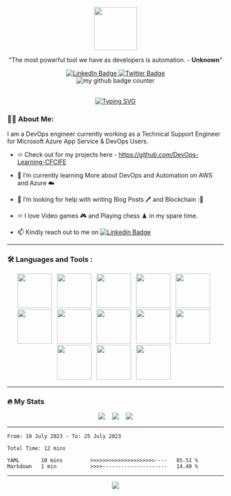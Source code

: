 <html>
  <link rel="stylesheet" href="https://cdn.jsdelivr.net/gh/devicons/devicon@v2.15.1/devicon.min.css">

  <div id="header" align="center">
    <img src="https://media.giphy.com/media/3Xw8jY3zbFRtFd6eK8/giphy.gif" width="100"/>
  </div>

  <p align="center">"The most powerful tool we have as developers is automation. - <strong>Unknown</strong>"</p>

  <div id="badges" align="center">
    <a target="_blank" href="https://www.linkedin.com/in/abolude-peter/">
      <img src="https://img.shields.io/badge/LinkedIn-blue?style=for-the-badge&logo=linkedin&logoColor=white" alt="LinkedIn Badge"/>
    </a>
    </a>
    <a target="_blank" href="https://twitter.com/CFCIfe">
      <img src="https://img.shields.io/badge/Twitter-blue?style=for-the-badge&logo=twitter&logoColor=white" alt="Twitter Badge"/>
    </a>
  </div>
  <div id="header" align="center">
  <img src="https://komarev.com/ghpvc/?username=CFCIfe&style=flat-square&color=blue" alt="my github badge counter" />
  </div>
  <br />

  <p align="center">
    <a href="https://git.io/typing-svg"><img src="https://readme-typing-svg.demolab.com?font=FFF+Tusj&center=true&width=380&height=50&duration=4000&pause=1000&lines=Hi%2C+My+name+is+Peter.;Hit+me+up+for+Devops+projects.;I'm+open+to+learning." alt="Typing SVG" /></a>
  </p>


  ### :technologist: **About Me**:

  I am a DevOps engineer currently working as a Technical Support Engineer for Microsoft Azure App Service & DevOps Users.

  - ♾️ Check out for my projects here - https://github.com/DevOps-Learning-CFCIFE

  - 🌱 I’m currently learning More about DevOps and Automation on AWS and Azure :cloud:

  - 🤔 I’m looking for help with writing Blog Posts :pen: and Blockchain ::money_with_wings:

  - :infinity: I love Video games :video_game: and Playing chess :chess_pawn:  in my spare time.

  - :mailbox: Kindly reach out to me on [![Linkedin Badge](https://img.shields.io/badge/-Peter-blue?style=flat&logo=Linkedin&logoColor=white)](https://https://www.linkedin.com/in/abolude-peter/)

  ---

  ### :hammer_and_wrench: Languages and Tools :
  <div id="languages" align="center">
    <img src="https://cdn.jsdelivr.net/gh/devicons/devicon/icons/linux/linux-original.svg" width="80" height="80"/>&nbsp;&nbsp;
    <img src="https://cdn.jsdelivr.net/gh/devicons/devicon/icons/amazonwebservices/amazonwebservices-plain-wordmark.svg" width="80" height="80"/>&nbsp;&nbsp;
    <img src="https://cdn.jsdelivr.net/gh/devicons/devicon/icons/azure/azure-original-wordmark.svg" width="80" height="80"/>&nbsp;&nbsp;
    <img src="https://cdn.jsdelivr.net/gh/devicons/devicon/icons/docker/docker-original-wordmark.svg" width="80" height="80"/>&nbsp;&nbsp;
    <img src="https://cdn.jsdelivr.net/gh/devicons/devicon/icons/nodejs/nodejs-plain-wordmark.svg" width="80" height="80"/>&nbsp;&nbsp;
    <img src="https://cdn.jsdelivr.net/gh/devicons/devicon/icons/python/python-original-wordmark.svg" width="80" height="80"/>&nbsp;&nbsp;
    <img src="https://cdn.jsdelivr.net/gh/devicons/devicon/icons/git/git-plain-wordmark.svg" width="80" height="80"/>&nbsp;&nbsp;
    <img src="https://cdn.jsdelivr.net/gh/devicons/devicon/icons/jenkins/jenkins-original.svg" width="80" height="80"/>&nbsp;&nbsp;
    <img src="https://cdn.jsdelivr.net/gh/devicons/devicon/icons/ansible/ansible-original.svg" width="80" height="80"/>&nbsp;&nbsp;
    <img src="https://cdn.jsdelivr.net/gh/devicons/devicon/icons/postgresql/postgresql-plain-wordmark.svg" width="80" height="80"/>&nbsp;&nbsp;
    <img src="https://cdn.jsdelivr.net/gh/devicons/devicon/icons/bash/bash-plain.svg" width="80" height="80"/>&nbsp;&nbsp;
    <img src="https://cdn.jsdelivr.net/gh/devicons/devicon/icons/circleci/circleci-plain-wordmark.svg" width="80" height="80"/>&nbsp;&nbsp;
    <img src="https://cdn.jsdelivr.net/gh/devicons/devicon/icons/devicon/devicon-original.svg" width="80" height="80"/>&nbsp;&nbsp;
  </div>

  ---

  ### :fire: My Stats

  <div id="stats" align="center">
  <img src="http://github-readme-streak-stats.herokuapp.com?user=CFCIFE&theme=dark&date_format=M%20j%5B%2C%20Y%5D" />&nbsp;&nbsp;&nbsp;
  <img src="https://github-readme-stats.vercel.app/api/top-langs/?username=CFCIFE&layout=compact&theme=vision-friendly-dark"/>&nbsp;&nbsp;&nbsp;
  <img src="https://github-readme-stats.vercel.app/api?username=Cfcife&show_icons=true&theme=radical"/>
  </div>

  ---
  
  <!--START_SECTION:waka-->

```all_time
From: 19 July 2023 - To: 25 July 2023

Total Time: 12 mins

YAML       10 mins         >>>>>>>>>>>>>>>>>>>>>----   85.51 %
Markdown   1 min           >>>>---------------------   14.49 %
```

<!--END_SECTION:waka-->
  
  ---

  <div id="jokes" align="center">
  <img src="https://readme-jokes.vercel.app/api?hideBorder&theme=cobalt"/>
  </div>
</html>
